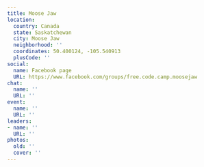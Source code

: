 ```yaml
---
title: Moose Jaw
location:
  country: Canada
  state: Saskatchewan
  city: Moose Jaw
  neighborhood: ''
  coordinates: 50.400124, -105.540913
  plusCode: ''
social:
  name: Facebook page
  URL: https://www.facebook.com/groups/free.code.camp.moosejaw
chat:
  name: ''
  URL: ''
event:
  name: ''
  URL: ''
leaders:
- name: ''
  URL: ''
photos:
  old: ''
  cover: ''
---
```

